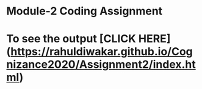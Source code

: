 # **Module-2 Coding Assignment**

# To see the output [CLICK HERE] (https://rahuldiwakar.github.io/Cognizance2020/Assignment2/index.html)
